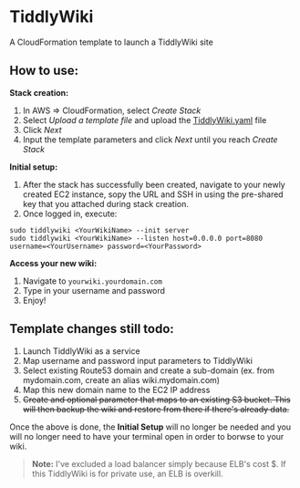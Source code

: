 # TiddlyWiki
A CloudFormation template to launch a TiddlyWiki site

## How to use:
**Stack creation:**
1. In AWS => CloudFormation, select *Create Stack*
2. Select *Upload a template file* and upload the [TiddlyWiki.yaml](https://raw.githubusercontent.com/Juan007/cloudformation/master/TiddlyWiki/TiddlyWiki.yaml) file
3. Click *Next*
4. Input the template parameters and click *Next* until you reach *Create Stack*

**Initial setup:**
1. After the stack has successfully been created, navigate to your newly created EC2 instance, sopy the URL and SSH in using the pre-shared key that you attached during stack creation.
2. Once logged in, execute:
```
sudo tiddlywiki <YourWikiName> --init server
sudo tiddlywiki <YourWikiName> --listen host=0.0.0.0 port=8080 username=<YourUsername> password=<YourPassword>
```

**Access your new wiki:**
1. Navigate to `yourwiki.yourdomain.com`
2. Type in your username and password
3. Enjoy!

## Template changes still todo:
1. Launch TiddlyWiki as a service
2. Map username and password input parameters to TiddlyWiki
3. Select existing Route53 domain and create a sub-domain (ex. from mydomain.com, create an alias wiki.mydomain.com)
4. Map this new domain name to the EC2 IP address
5. ~~Create and optional parameter that maps to an existing S3 bucket. This will then backup the wiki and restore from there if there's already data.~~

Once the above is done, the **Initial Setup** will no longer be needed and you will no longer need to have your terminal open in order to borwse to your wiki.

> **Note:** I've excluded a load balancer simply because ELB's cost $. If this TiddlyWiki is for private use, an ELB is overkill.
